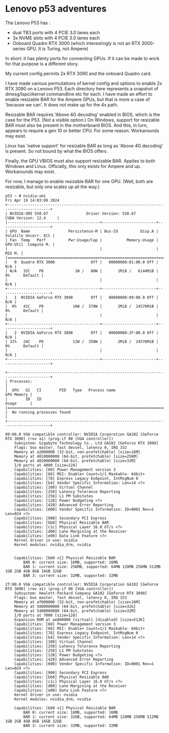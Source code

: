 # Lenovo p53 adventures

The Lenovo P53 has :
- dual TB3 ports with 4 PCIE 3.0 lanes each
- 3x NVME slots with 4 PCIE 3.0 lanes each
- Onboard Quadro RTX 3000 
  (which interestingly is not an RTX 3000-series GPU. It is Turing, not Ampere)

In short: it has plenty ports for connecting GPUs. If it can be made to work for that purpose is a different story.

My current config permits 2x RTX 3090 and the onboard Quadro card.


I have made various permutations of kernel config and options to enable 2x RTX 3090 
on a Lenovo P53. Each directory here represents a snapshot of dmesg/lspci/kernel commandline etc for each.
I have made an effort to enable resizable BAR for the Ampere GPUs, but that is more a case of 'because we can'.
It does not make up for the 4x path.

Resizable BAR requires 'Above 4G decoding' enabled in BIOS, which is the case for the P53. (Not a visible option.)
On Windows, support for resizable BAR must also be present in the motherboard BIOS. 
And this, in turn, appears to require a gen 10 or better CPU. For some reason. Workarounds may exist.

Linux has 'native support' for resizable BAR as long as 'Above 4G decoding' is present. So not bound by what 
the BIOS offers.

Finally, the GPU VBIOS must also support resizable BAR. Applies to both Windows and Linux.
Officially, this only exists for Ampere and up. Workarounds may exist.

For now, I manage to enable resizable BAR for one GPU. (Well, both are resizable, but only one scales up all the way.)

```
p53 ~ # nvidia-smi
Fri Apr 19 14:03:09 2024
+-----------------------------------------------------------------------------------------+
| NVIDIA-SMI 550.67                 Driver Version: 550.67         CUDA Version: 12.4     |
|-----------------------------------------+------------------------+----------------------+
| GPU  Name                 Persistence-M | Bus-Id          Disp.A | Volatile Uncorr. ECC |
| Fan  Temp   Perf          Pwr:Usage/Cap |           Memory-Usage | GPU-Util  Compute M. |
|                                         |                        |               MIG M. |
|=========================================+========================+======================|
|   0  Quadro RTX 3000                Off |   00000000:01:00.0 Off |                  N/A |
| N/A   32C    P8              1W /   80W |       1MiB /   6144MiB |      0%      Default |
|                                         |                        |                  N/A |
+-----------------------------------------+------------------------+----------------------+
|   1  NVIDIA GeForce RTX 3090        Off |   00000000:09:00.0 Off |                  N/A |
|  0%   41C    P8             16W /  370W |       2MiB /  24576MiB |      0%      Default |
|                                         |                        |                  N/A |
+-----------------------------------------+------------------------+----------------------+
|   2  NVIDIA GeForce RTX 3090        Off |   00000000:2F:00.0 Off |                  N/A |
| 31%   24C    P8             12W /  350W |       2MiB /  24576MiB |      0%      Default |
|                                         |                        |                  N/A |
+-----------------------------------------+------------------------+----------------------+

+-----------------------------------------------------------------------------------------+
| Processes:                                                                              |
|  GPU   GI   CI        PID   Type   Process name                              GPU Memory |
|        ID   ID                                                               Usage      |
|=========================================================================================|
|  No running processes found                                                             |
+-----------------------------------------------------------------------------------------+
```


```
09:00.0 VGA compatible controller: NVIDIA Corporation GA102 [GeForce RTX 3090] (rev a1) (prog-if 00 [VGA controller])
	Subsystem: Gigabyte Technology Co., Ltd GA102 [GeForce RTX 3090]
	Flags: bus master, fast devsel, latency 0, IRQ 152
	Memory at a2000000 (32-bit, non-prefetchable) [size=16M]
	Memory at 4010000000 (64-bit, prefetchable) [size=256M]
	Memory at 4020000000 (64-bit, prefetchable) [size=32M]
	I/O ports at 4000 [size=128]
	Capabilities: [60] Power Management version 3
	Capabilities: [68] MSI: Enable+ Count=1/1 Maskable- 64bit+
	Capabilities: [78] Express Legacy Endpoint, IntMsgNum 0
	Capabilities: [b4] Vendor Specific Information: Len=14 <?>
	Capabilities: [100] Virtual Channel
	Capabilities: [250] Latency Tolerance Reporting
	Capabilities: [258] L1 PM Substates
	Capabilities: [128] Power Budgeting <?>
	Capabilities: [420] Advanced Error Reporting
	Capabilities: [600] Vendor Specific Information: ID=0001 Rev=1 Len=024 <?>
	Capabilities: [900] Secondary PCI Express
	Capabilities: [bb0] Physical Resizable BAR
	Capabilities: [c1c] Physical Layer 16.0 GT/s <?>
	Capabilities: [d00] Lane Margining at the Receiver
	Capabilities: [e00] Data Link Feature <?>
	Kernel driver in use: nvidia
	Kernel modules: nvidia_drm, nvidia


	Capabilities: [bb0 v1] Physical Resizable BAR
		BAR 0: current size: 16MB, supported: 16MB
		BAR 1: current size: 256MB, supported: 64MB 128MB 256MB 512MB 1GB 2GB 4GB 8GB 16GB 32GB
		BAR 3: current size: 32MB, supported: 32MB
```


```
2f:00.0 VGA compatible controller: NVIDIA Corporation GA102 [GeForce RTX 3090] (rev a1) (prog-if 00 [VGA controller])
	Subsystem: Hewlett-Packard Company GA102 [GeForce RTX 3090]
	Flags: bus master, fast devsel, latency 0, IRQ 153
	Memory at af000000 (32-bit, non-prefetchable) [size=16M]
	Memory at 5800000000 (64-bit, prefetchable) [size=32G]
	Memory at 5400000000 (64-bit, prefetchable) [size=32M]
	I/O ports at 7000 [size=128]
	Expansion ROM at ae800000 [virtual] [disabled] [size=512K]
	Capabilities: [60] Power Management version 3
	Capabilities: [68] MSI: Enable+ Count=1/1 Maskable- 64bit+
	Capabilities: [78] Express Legacy Endpoint, IntMsgNum 0
	Capabilities: [b4] Vendor Specific Information: Len=14 <?>
	Capabilities: [100] Virtual Channel
	Capabilities: [250] Latency Tolerance Reporting
	Capabilities: [258] L1 PM Substates
	Capabilities: [128] Power Budgeting <?>
	Capabilities: [420] Advanced Error Reporting
	Capabilities: [600] Vendor Specific Information: ID=0001 Rev=1 Len=024 <?>
	Capabilities: [900] Secondary PCI Express
	Capabilities: [bb0] Physical Resizable BAR
	Capabilities: [c1c] Physical Layer 16.0 GT/s <?>
	Capabilities: [d00] Lane Margining at the Receiver
	Capabilities: [e00] Data Link Feature <?>
	Kernel driver in use: nvidia
	Kernel modules: nvidia_drm, nvidia

	Capabilities: [bb0 v1] Physical Resizable BAR
		BAR 0: current size: 16MB, supported: 16MB
		BAR 1: current size: 32GB, supported: 64MB 128MB 256MB 512MB 1GB 2GB 4GB 8GB 16GB 32GB
		BAR 3: current size: 32MB, supported: 32MB
```


